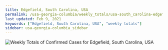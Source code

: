 ```yaml
---
title: Edgefield, South Carolina, USA
permalink: /usa-georgia-columbia/weekly_totals/usa-south_carolina-edgefield-weekly_totals.html
last_updated: Feb 9, 2021
keywords: ["Edgefield, South Carolina, USA", "weekly totals"]
sidebar: usa-georgia-columbia_sidebar
---
```


![Weekly Totals of Confirmed Cases for Edgefield, South Carolina, USA](/covid_tracker/images/graphs/usa-south_carolina-edgefield-weekly_totals_graph.png)
